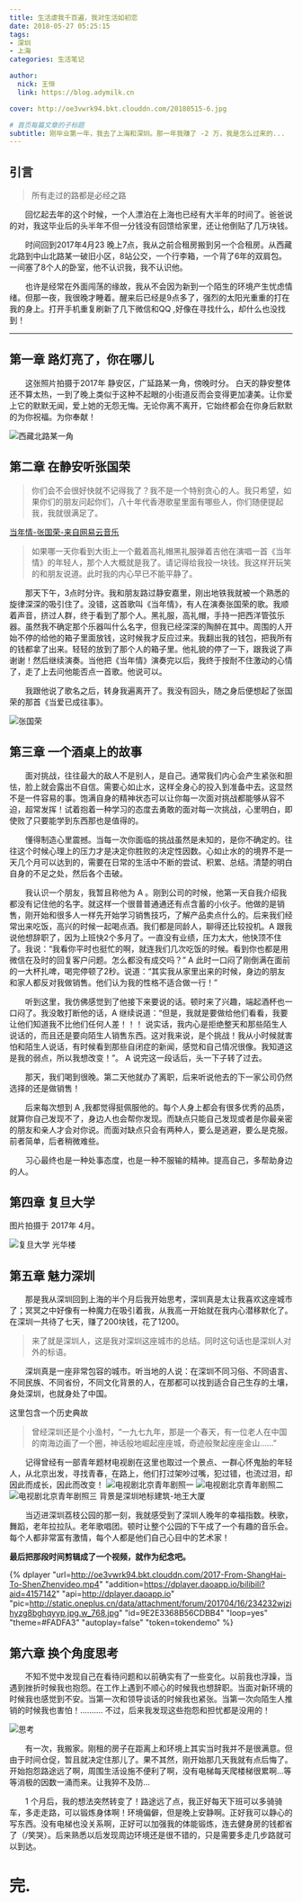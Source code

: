 ```yaml
---
title: 生活虐我千百遍，我对生活如初恋
date: 2018-05-27 05:25:15
tags: 
- 深圳
- 上海
categories: 生活笔记

author: 
  nick: 王恒
  link: https://blog.adymilk.cn

cover: http://oe3vwrk94.bkt.clouddn.com/20180515-6.jpg

# 首页每篇文章的子标题
subtitle: 刚毕业第一年，我去了上海和深圳。那一年我赚了 -2 万，我是怎么过来的...
---
```


 ## 引言
> 所有走过的路都是必经之路

&emsp;&emsp;回忆起去年的这个时候，一个人漂泊在上海也已经有大半年的时间了。爸爸说的对，我这毕业后的头半年不但一分钱没有回馈给家里，还让他倒贴了几万块钱。

&emsp;&emsp;时间回到2017年4月23 晚上7点，我从之前合租房搬到另一个合租房。从西藏北路到中山北路某一破旧小区，8站公交，一个行李箱，一个背了6年的双肩包。一间塞了8个人的卧室，他不认识我，我不认识他。

&emsp;&emsp;也许是经常在外面闯荡的缘故，我从不会因为新到一个陌生的环境产生忧虑情绪。但那一夜，我很晚才睡着。醒来后已经是9点多了，强烈的太阳光重重的打在我的身上。打开手机重复刷新了几下微信和QQ ,好像在寻找什么，却什么也没找到！
<!-- more -->

----------


## 第一章 路灯亮了，你在哪儿

&emsp;&emsp;这张照片拍摄于2017年  静安区，广延路某一角，傍晚时分。
白天的静安整体还不算太热，一到了晚上类似于这种不起眼的小街道反而会变得更加凄美。让你爱上它的默默无闻，爱上她的无怨无悔。无论你离不离开，它始终都会在你身后默默的为你祝福。为你奉献！

![西藏北路某一角](http://oe3vwrk94.bkt.clouddn.com/20180513-1.jpg)


## 第二章 在静安听张国荣

>你们会不会很好快就不记得我了？我不是一个特别贪心的人。我只希望，如果你们的朋友问起你们，八十年代香港歌星里面有哪些人，你们随便提起我，我就很满足了。

[当年情-张国荣-来自网易云音乐](http://music.163.com/#/song?id=188451)

> 如果哪一天你看到大街上一个戴着高礼帽黑礼服弹着吉他在演唱一首《当年情》的年轻人，那个人大概就是我了。请记得给我投一块钱。我这样开玩笑的和朋友说道。此时我的内心早已不能平静了。

&emsp;&emsp;那天下午，3点时分许。我和朋友路过静安嘉里，刚出地铁我就被一个熟悉的旋律深深的吸引住了。没错，这首歌叫《当年情》，有人在演奏张国荣的歌。我顺着声音，挤过人群，终于看到了那个人。黑礼服，高礼帽，手持一把西洋管弦乐器。虽然我不确定那个乐器叫什么名字，但我已经深深的陶醉在其中。周围的人开始不停的给他的箱子里面放钱，这时候我才反应过来。我翻出我的钱包，把我所有的钱都拿了出来。轻轻的放到了那个人的箱子里。他礼貌的停了一下，跟我说了声谢谢！然后继续演奏。当他把《当年情》演奏完以后，我终于按耐不住激动的心情了，走了上去问他能否点一首歌。他说可以。

&emsp;&emsp;我跟他说了歌名之后，转身我遍离开了。我没有回头，随之身后便想起了张国荣的那首《当爱已成往事》。

![张国荣](http://oe3vwrk94.bkt.clouddn.com/20180513-2.png)



## 第三章 一个酒桌上的故事

&emsp;&emsp;面对挑战，往往最大的敌人不是别人，是自己。通常我们内心会产生紧张和胆怯，脸上就会露出不自信。需要心如止水，这样全身心的投入到准备中去。这显然不是一件容易的事。饱满自身的精神状态可以让你每一次面对挑战都能够从容不迫，超常发挥！试着抱着一种学习的态度去勇敢的面对每一次挑战，心里明白，即使败了只要能学到东西那也是值得的。

&emsp;&emsp;懂得制造心里震撼。当每一次你面临的挑战虽然是未知的，是你不确定的。往往这个时候心理上的压力才是决定你胜败的决定性因数。心如止水的的境界不是一天几个月可以达到的，需要在日常的生活中不断的尝试、积累、总结。清楚的明白自身的不足之处，然后各个击破。

&emsp;&emsp;我认识一个朋友，我暂且称他为 A 。刚到公司的时候，他第一天自我介绍我都没有记住他的名字。就这样一个很普普通通还有点含蓄的小伙子。他做的是销售，刚开始和很多人一样先开始学习销售技巧，了解产品卖点什么的。后来我们经常出来吃饭，高兴的时候一起喝点酒。我们都是同龄人，聊得还比较投机。A 跟我说他想辞职了，因为上班快2个多月了。一直没有业绩，压力太大，他快顶不住了。我说：“我看你平时也挺忙的啊，就连我们几次吃饭的时候。看到你也都是用微信在及时的回复客户问题。怎么都没有成交吗？” A 此时一口闷了刚倒满在面前的一大杯扎啤，喝完停顿了2秒。说道：“其实我从家里出来的时候，身边的朋友和家人都反对我做销售。他们认为我的性格不适合做一行！” 

&emsp;&emsp;听到这里，我仿佛感觉到了他接下来要说的话。顿时来了兴趣，端起酒杯也一口闷了。我没敢打断他的话，A 继续说道：“但是，我就是要做给他们看看，我要让他们知道我不比他们任何人差！！！ 说实话，我内心是拒绝整天和那些陌生人说话的，而且还是要向陌生人销售东西。这对我来说，是个挑战！我从小时候就害怕和陌生人说话，有时候看到那些自闭症的新闻，感觉和自己情况很像。我知道这是我的弱点，所以我想改变！”。 A 说完这一段话后，头一下子转了过去。

&emsp;&emsp;那天，我们喝到很晚。第二天他就办了离职，后来听说他去的下一家公司仍然选择的还是做销售！

&emsp;&emsp;后来每次想到 A ,我都觉得挺佩服他的。每个人身上都会有很多优秀的品质，就算你自己发现不了，身边人也会帮你发现。而缺点只能自己发现或者是你最亲密的朋友和亲人才会对你说。而面对缺点只会有两种人，要么是逃避，要么是克服。前者简单，后者稍微难些。

&emsp;&emsp;习心最终也是一种处事态度，也是一种不服输的精神。提高自己，多帮助身边的人。


## 第四章 复旦大学

图片拍摄于 2017年 4月。

![复旦大学 光华楼](http://oe3vwrk94.bkt.clouddn.com/20180513-3.jpg)

## 第五章 魅力深圳

&emsp;&emsp;那是我从深圳回到上海的半个月后我开始思考，深圳真是太让我喜欢这座城市了；冥冥之中好像有一种魔力在吸引着我，从我高一开始就在我内心潜移默化了。在深圳一共待了七天，赚了200块钱，花了1200。

> 来了就是深圳人，这是我对深圳这座城市的总结。同时这句话也是深圳人对外的标语。

&emsp;&emsp;深圳真是一座非常包容的城市。听当地的人说：在深圳不同习俗、不同语言、不同民族、不同省份，不同文化背景的人，在那都可以找到适合自己生存的土壤，身处深圳，也就身处了中国。

这里包含一个历史典故

>曾经深圳还是个小渔村，“一九七九年，那是一个春天，有一位老人在中国的南海边画了一个圈，神话般地崛起座座城，奇迹般聚起座座金山……”


&emsp;&emsp;记得曾经有一部青年题材电视剧在这里也取过一个景点、一群心怀鬼胎的年轻人，从北京出发，寻找青春，在路上，他们打过架吵过嘴，犯过错，也流过泪，却因此而成长，因此而改变！
![电视剧北京青年剧照一](http://oe3vwrk94.bkt.clouddn.com/20180513-4.png)
![电视剧北京青年剧照二](http://oe3vwrk94.bkt.clouddn.com/20180513-5.png)
![电视剧北京青年剧照三 背景是深圳地标建筑-地王大厦](http://oe3vwrk94.bkt.clouddn.com/20180513-6.jpg)

&emsp;&emsp;当迈进深圳荔枝公园的那一刻，我就感受到了深圳人晚年的幸福指数。秧歌，舞蹈，老年拉拉队。老年歌唱团。顿时让整个公园的下午成了一个有趣的音乐会。每个人都非常富有激情，每个人都是他们自己心目中的艺术家！


**最后把那段时间剪辑成了一个视频，就作为纪念吧。**

{% dplayer "url=http://oe3vwrk94.bkt.clouddn.com/2017-From-ShangHai-To-ShenZhenvideo.mp4" "addition=https://dplayer.daoapp.io/bilibili?aid=4157142" "api=http://dplayer.daoapp.io" "pic=http://static.oneplus.cn/data/attachment/forum/201704/16/234232wjzihyzg8bghqyyp.jpg.w_768.jpg" "id=9E2E3368B56CDBB4" "loop=yes" "theme=#FADFA3" "autoplay=false" "token=tokendemo" %}


## 第六章 换个角度思考

&emsp;&emsp;不知不觉中发现自己在看待问题和以前确实有了一些变化。以前我也浮躁，当遇到挫折时候我也抱怨。在工作上遇到不顺心的时候我也想辞职。当面对新环境的时候我也感觉到不安。当第一次和领导谈话的时候我也紧张。当第一次向陌生人推销的时候我也害怕！.......... 不过，后来我发现这些抱怨和担忧都是没用的！

![思考](http://oe3vwrk94.bkt.clouddn.com/20180513-7.jpg)

&emsp;&emsp;有一次，我搬家。刚租的房子在距离上和环境上其实当时我并不是很满意。但由于时间仓促，暂且就决定住那儿了。果不其然，刚开始那几天我就有点后悔了。开始抱怨路途远了啊，周围生活设施不便利了啊，没有电梯每天爬楼梯很累啊...等等消极的因数一涌而来。让我猝不及防...

&emsp;&emsp;1 个月后，我的想法突然转变了！路途远了点，我正好每天下班可以多骑骑车，多走走路，可以锻炼身体啊！环境偏僻，但是晚上安静啊。正好我可以静心的写东西。没有电梯也没关系啊，正好可以加强我的体能锻炼，连去健身房的钱都省了（/笑哭）。后来熟悉以后发现周边环境还是很不错的，只是需要多走几步路就可以到达。

# 完.